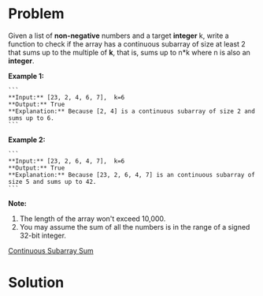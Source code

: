 
# Problem

Given a list of **non-negative** numbers and a target **integer** k, write a
function to check if the array has a continuous subarray of size at least 2
that sums up to the multiple of **k**, that is, sums up to n*k where n is also
an **integer**.

**Example 1:**  

    ```
    **Input:** [23, 2, 4, 6, 7],  k=6
    **Output:** True
    **Explanation:** Because [2, 4] is a continuous subarray of size 2 and sums up to 6.
    ```

**Example 2:**  

    ```
    **Input:** [23, 2, 6, 4, 7],  k=6
    **Output:** True
    **Explanation:** Because [23, 2, 6, 4, 7] is an continuous subarray of size 5 and sums up to 42.
    ```

**Note:**  

  1. The length of the array won't exceed 10,000.
  2. You may assume the sum of all the numbers is in the range of a signed 32-bit integer.



[Continuous Subarray Sum](https://leetcode.com/problems/continuous-subarray-sum)

# Solution



